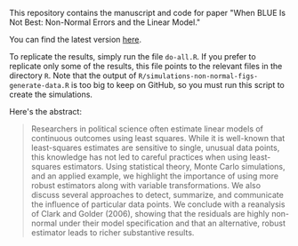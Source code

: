 This repository contains the manuscript and code for paper "When BLUE Is Not Best: Non-Normal Errors and the Linear Model."

You can find the latest version [here](http://www.carlislerainey.com/papers/heavy-tails.pdf).

To replicate the results, simply run the file `do-all.R`. If you prefer to replicate only some of the results, this file points to the relevant files in the directory `R`. Note that the output of `R/simulations-non-normal-figs-generate-data.R` is too big to keep on GitHub, so you must run this script to create the simulations.

Here's the abstract:

> Researchers in political science often estimate linear models of continuous outcomes using least squares. While it is well-known that least-squares estimates are sensitive to single, unusual data points, this knowledge has not led to careful practices when using least-squares estimators. Using statistical theory, Monte Carlo simulations, and an applied example, we highlight the importance of using more robust estimators along with variable transformations. We also discuss several approaches to detect, summarize, and communicate the influence of particular data points. We conclude with a reanalysis of Clark and Golder (2006), showing that the residuals are highly non-normal under their model specification and that an alternative, robust estimator leads to richer substantive results.
